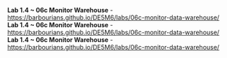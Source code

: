 **Lab 1.4 ~ 06c Monitor Warehouse** - https://barbourians.github.io/DE5M6/labs/06c-monitor-data-warehouse/
**Lab 1.4 ~ 06c Monitor Warehouse** - https://barbourians.github.io/DE5M6/labs/06c-monitor-data-warehouse/
**Lab 1.4 ~ 06c Monitor Warehouse** - https://barbourians.github.io/DE5M6/labs/06c-monitor-data-warehouse/
